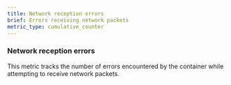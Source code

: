 ```yaml
---
title: Network reception errors
brief: Errors receiving network packets
metric_type: cumulative_counter
---
```

### Network reception errors

This metric tracks the number of errors encountered by the container while attempting to receive network packets.
